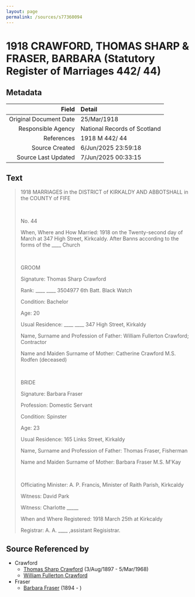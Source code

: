 ```yaml
---
layout: page
permalink: /sources/s77360094
---
```


# 1918 CRAWFORD, THOMAS SHARP & FRASER, BARBARA (Statutory Register of Marriages 442/ 44)

## Metadata

Field | Detail
---:|:---
Original Document Date | 25/Mar/1918
Responsible Agency | National Records of Scotland
References | 1918 M 442/ 44
Source Created | 6/Jun/2025 23:59:18
Source Last Updated | 7/Jun/2025 00:33:15

## Text

> 1918 MARRIAGES in the DISTRICT of KIRKALDY AND ABBOTSHALL in the COUNTY of FIFE
>
> <br/>
>
> No. 44
>
> When, Where and How Married: 1918 on the Twenty-second day of March at 347 High Street, Kirkcaldy. After Banns according to the forms of the ____ Church
>
> <br/>
>
> GROOM
>
> Signature: Thomas Sharp Crawford
>
> Rank: ____ ____ 3504977 6th Batt. Black Watch
>
> Condition: Bachelor
>
> Age: 20
>
> Usual Residence: ____ ____ 347 High Street, Kirkaldy
>
> Name, Surname and Profession of Father: William Fullerton Crawford; Contractor
>
> Name and Maiden Surname of Mother: Catherine Crawford M.S. Rodfen (deceased)
>
> <br/>
>
> BRIDE
>
> Signature: Barbara Fraser
>
> Profession: Domestic Servant
>
> Condition: Spinster
>
> Age: 23
>
> Usual Residence: 165 Links Street, Kirkaldy
>
> Name, Surname and Profession of Father: Thomas Fraser, Fisherman
>
> Name and Maiden Surname of Mother: Barbara Fraser M.S. M'Kay
>
> <br/>
>
> Officiating Minister: A. P. Francis, Minister of Raith Parish, Kirkcaldy
>
> Witness: David Park
>
> Witness: Charlotte _____
>
> When and Where Registered: 1918 March 25th at Kirkcaldy
>
> Registrar: A. A. ____ ,assistant Regisistrar.
>

## Source Referenced by

* Crawford
  * [Thomas Sharp Crawford](../people/@2569089@-thomas-sharp-crawford-b1897-8-3-d1968-3-5.md) (3/Aug/1897 - 5/Mar/1968)
  * [William Fullerton Crawford](../people/@48880388@-william-fullerton-crawford-b-d.md)
* Fraser
  * [Barbara Fraser](../people/@26057486@-barbara-fraser-b1894-d.md) (1894 - )
